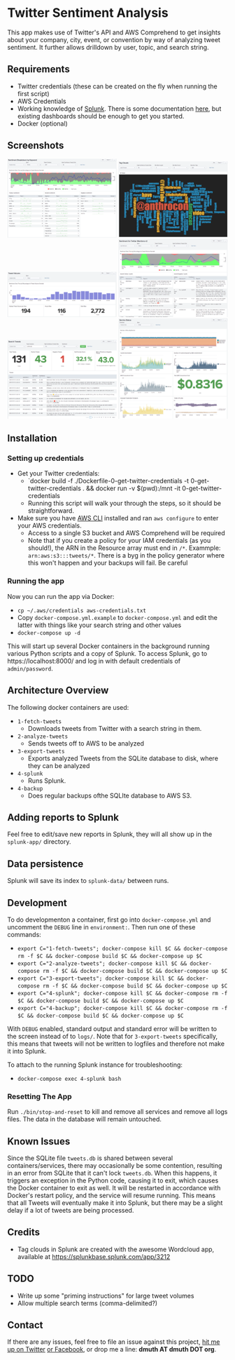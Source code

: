 
# Twitter Sentiment Analysis

This app makes use of Twitter's API and AWS Comprehend to get insights about your company,
city, event, or convention by way of analyzing tweet sentiment.  It further
allows drilldown by user, topic, and search string.


## Requirements

- Twitter credentials (these can be created on the fly when running the first script)
- AWS Credentials
- Working knowledge of <a href="http://splunk.com/">Splunk</a>.  There is some documentation <a href="http://docs.splunk.com/Documentation/Splunk/7.1.2/SearchTutorial/WelcometotheSearchTutorial">here</a>, but existing dashboards should be enough to get you started.
- Docker (optional)


## Screenshots

<a href="https://raw.githubusercontent.com/dmuth/twitter-sentiment-analysis/master/img/sentiment-breakdown-by-keyword.png"><img src="https://raw.githubusercontent.com/dmuth/twitter-sentiment-analysis/master/img/sentiment-breakdown-by-keyword.png" width="250" /></a> <a href="https://raw.githubusercontent.com/dmuth/twitter-sentiment-analysis/master/img/tag-cloud.png"><img src="https://raw.githubusercontent.com/dmuth/twitter-sentiment-analysis/master/img/tag-cloud.png" width="250" /></a> <a href="https://raw.githubusercontent.com/dmuth/twitter-sentiment-analysis/master/img/tweet-volume.png"><img src="https://raw.githubusercontent.com/dmuth/twitter-sentiment-analysis/master/img/tweet-volume.png" width="250" /></a>  <a href="https://raw.githubusercontent.com/dmuth/twitter-sentiment-analysis/master/img/sentiment-for-twitter-mentions.png"><img src="https://raw.githubusercontent.com/dmuth/twitter-sentiment-analysis/master/img/sentiment-for-twitter-mentions.png" width="250" /></a> <a href="https://raw.githubusercontent.com/dmuth/twitter-sentiment-analysis/master/img/search-tweets.png"><img src="https://raw.githubusercontent.com/dmuth/twitter-sentiment-analysis/master/img/search-tweets.png" width="250" /></a> <a href="https://raw.githubusercontent.com/dmuth/twitter-sentiment-analysis/master/img/service-status.png"><img src="https://raw.githubusercontent.com/dmuth/twitter-sentiment-analysis/master/img/service-status.png" width="250" /></a>


## Installation


### Setting up credentials

- Get your Twitter credentials:
   - `docker build -f ./Dockerfile-0-get-twitter-credentials -t 0-get-twitter-credentials . && docker run -v $(pwd):/mnt -it 0-get-twitter-credentials
   - Running this script will walk your through the steps, so it should be straightforward.
- Make sure you have <a href="https://aws.amazon.com/cli/">AWS CLI</a> installed and ran `aws configure` to enter your AWS credentials.
   - Access to a single S3 bucket and AWS Comprehend will be required
   - Note that if you create a policy for your IAM credentials (as you should!), the ARN in the Resource array must end in `/*`.  Exammple: `arn:aws:s3:::tweets/*`. There is a byg in the policy generator where this won't happen and your backups will fail.  Be careful


### Running the app

Now you can run the app via Docker:

- `cp ~/.aws/credentials aws-credentials.txt`
- Copy `docker-compose.yml.example` to `docker-compose.yml` and edit the latter with things like your search string and other values
- `docker-compose up -d`

This will start up several Docker containers in the background running various Python
scripts and a copy of Splunk.  To access Splunk, go to https://localhost:8000/ and
log in with default credentials of `admin/password`.


## Architecture Overview

The following docker containers are used:

- `1-fetch-tweets`
   - Downloads tweets from Twitter with a search string in them.
- `2-analyze-tweets`
   - Sends tweets off to AWS to be analyzed
- `3-export-tweets`
   - Exports analyzed Tweets from the SQLite database to disk, where they can be analyzed
- `4-splunk`
   - Runs Splunk.
- `4-backup`
   - Does regular backups ofthe SQLIte database to AWS S3.


## Adding reports to Splunk

Feel free to edit/save new reports in Splunk, they will all show up in the `splunk-app/` directory.


## Data persistence

Splunk will save its index to `splunk-data/` between runs.


## Development

To do developmenton a container, first go into `docker-compose.yml` and uncomment the `DEBUG` line in
`environment:`. Then run one of these commands:

- `export C="1-fetch-tweets"; docker-compose kill $C && docker-compose rm -f $C && docker-compose build $C && docker-compose up $C`
- `export C="2-analyze-tweets"; docker-compose kill $C && docker-compose rm -f $C && docker-compose build $C && docker-compose up $C`
- `export C="3-export-tweets"; docker-compose kill $C && docker-compose rm -f $C && docker-compose build $C && docker-compose up $C`
- `export C="4-splunk"; docker-compose kill $C && docker-compose rm -f $C && docker-compose build $C && docker-compose up $C`
- `export C="4-backup"; docker-compose kill $C && docker-compose rm -f $C && docker-compose build $C && docker-compose up $C`

With `DEBUG` enabled, standard output and standard error will be written to the screen instead of
to `logs/`.  Note that for `3-export-tweets` specifically, this means that tweets will not be written 
to logfiles and therefore not make it into Splunk.

To attach to the running Splunk instance for troubleshooting:

- `docker-compose exec 4-splunk bash`


### Resetting The App

Run `./bin/stop-and-reset` to kill and remove all services and remove all logs files. The data in the
database will remain untouched.


## Known Issues

Since the SQLite file `tweets.db` is shared between several containers/services, there may occasionally
be some contention, resulting in an error from SQLite that it can't lock `tweets.db`.  When this happens,
it triggers an exception in the Python code, causing it to exit, which causes the Docker container to
exit as well.  It will be restarted in accordance with Docker's restart policy, and the service will resume 
running.  This means that all Tweets will eventually make it into Splunk, but there may be a slight delay
if a lot of tweets are being processed.


## Credits

- Tag clouds in Splunk are created with the awesome Wordcloud app, available at <a href="https://splunkbase.splunk.com/app/3212">https://splunkbase.splunk.com/app/3212</a>


## TODO

- Write up some "priming instructions" for large tweet volumes
- Allow multiple search terms (comma-delimited?)


## Contact

If there are any issues, feel
free to file an issue against this project, <a href="http://twitter.com/dmuth">hit me up on Twitter</a>
<a href="http://facebook.com/dmuth">or Facebook</a>, or drop me a line: **dmuth AT dmuth DOT org**.




